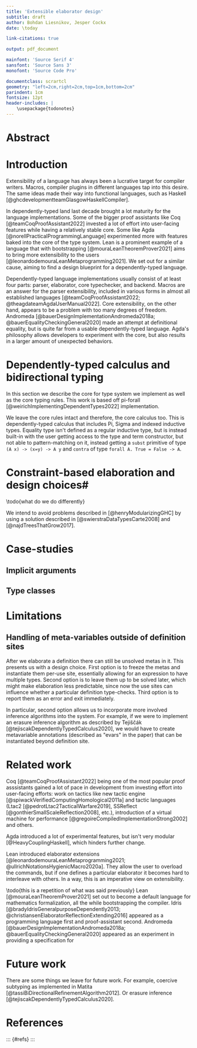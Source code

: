 ```yaml
---
title: 'Extensible elaborator design'
subtitle: draft
author: Bohdan Liesnikov, Jesper Cockx
date: \today

link-citations: true

output: pdf_document

mainfont: 'Source Serif 4'
sansfont: 'Source Sans 3'
monofont: 'Source Code Pro'

documentclass: scrartcl
geometry: "left=2cm,right=2cm,top=1cm,bottom=2cm"
parindent: 1cm
fontsize: 12pt
header-includes: |
    \usepackage{todonotes}
---
```


# Abstract #



# Introduction #

Extensibility of a language has always been a lucrative target for compiler writers.
Macros, compiler plugins in different languages tap into this desire.
The same ideas made their way into functional languages, such as Haskell [@ghcdevelopmentteamGlasgowHaskellCompiler].

In dependently-typed land last decade brought a lot maturity for the language implementations.
Some of the bigger proof assistants like Coq [@teamCoqProofAssistant2022] invested a lot of effort into user-facing features while having a relatively stable core.
Some like Agda [@norellPracticalProgrammingLanguage] experimented more with features baked into the core of the type system.
Lean is a prominent example of a language that with bootstrapping [@mouraLeanTheoremProver2021] aims to bring more extensibility to the users [@leonardodemouraLeanMetaprogramming2021].
We set out for a similar cause, aiming to find a design blueprint for a dependently-typed language.

Dependently-typed language implementations usually consist of at least four parts:
parser, elaborator, core typechecker, and backend.
Macros are an answer for the parser extensibility, included in various forms in almost all established languages [@teamCoqProofAssistant2022; @theagdateamAgdaUserManual2022].
Core extensibility, on the other hand, appears to be a problem with too many degrees of freedom.
Andromeda [@bauerDesignImplementationAndromeda2018a; @bauerEqualityCheckingGeneral2020] made an attempt at definitional equality, but is quite far from a usable dependently-typed language.
Agda's philosophy allows developers to experiment with the core, but also results in a larger amount of unexpected behaviors.

# Dependently-typed calculus and bidirectional typing #

In this section we describe the core for type system we implement as well as the core typing rules.
This work is based off pi-forall [@weirichImplementingDependentTypes2022] implementation.

We leave the core rules intact and therefore, the core calculus too.
This is dependently-typed calculus that includes Pi, Sigma and indexed inductive types.
Equality type isn't defined as a regular inductive type, but is instead built-in with the user getting access to the type and term constructor, but not able to pattern-matching on it, instead getting a `subst` primitive of type `(A x) -> (x=y) -> A y` and `contra` of type `forall A. True = False -> A`.

# Constraint-based elaboration and design choices#

\todo{what do we do differently}

We intend to avoid problems described in [@henryModularizingGHC] by using a solution described in [@swierstraDataTypesCarte2008] and [@najdTreesThatGrow2017].



# Case-studies #

## Implicit arguments ##

## Type classes ##
# Limitations #

## Handling of meta-variables outside of definition sites ##

After we elaborate a definition there can still be unsolved metas in it.
This presents us with a design choice.
First option is to freeze the metas and instantiate them per-use site, essentially allowing for an expression to have multiple types.
Second option is to leave them up to be solved later, which might make elaboration less predictable, since now the use sites can influence whether a particular definition type-checks.
Third option is to report them as an error and exit immediately.

In particular, second option allows us to incorporate more involved inference algorithms into the system.
For example, if we were to implement an erasure inference algorithm as described by
Tejiščák [@tejiscakDependentlyTypedCalculus2020], we would have to create metavariable annotations (described as "evars" in the paper) that can be instantiated beyond definition site.

# Related work #

Coq [@teamCoqProofAssistant2022] being one of the most popular proof asssistants gained a lot of pace in development from investing effort into user-facing efforts: work on tactics like new tactic engine [@spiwackVerifiedComputingHomological2011a] and tactic languages (Ltac2 [@pedrotLtac2TacticalWarfare2019], SSReflect [@gonthierSmallScaleReflection2008], etc.), introduction of a virtual machine for performance [@gregoireCompiledImplementationStrong2002] and others.

Agda introduced a lot of experimental features, but isn't very modular [@HeavyCouplingHaskell], which hinders further change.

Lean introduced elaborator extensions [@leonardodemouraLeanMetaprogramming2021; @ullrichNotationsHygienicMacro2020a].
They allow the user to overload the commands, but if one defines a particular elaborator it becomes hard to interleave with others.
In a way, this is an imperative view on extensibility.


\todo{this is a repetition of what was said previously}
Lean [@mouraLeanTheoremProver2021] set out to become a default language for mathematics formalization, all the while bootstrapping the compiler.
Idris [@bradyIdrisGeneralpurposeDependently2013; @christiansenElaboratorReflectionExtending2016] appeared as a programming language first and proof-assistant second. Andromeda [@bauerDesignImplementationAndromeda2018a; @bauerEqualityCheckingGeneral2020] appeared as an experiment in providing a specification for

# Future work #

There are some things we leave for future work.
For example, coercive subtyping as implemented in Matita [@tassiBiDirectionalRefinementAlgorithm2012].
Or erasure inference [@tejiscakDependentlyTypedCalculus2020].

# References #

::: {#refs}
:::

<!---
Local Variables:
eval: (progn (olivetti-mode 't) (flyspell-mode 't) (flyspell-buffer)) ;; because it looks better this way!
reftex-default-bibliography: ("/home/bohdan/delft/extended-elab/paper/bib.bib") ;; add reftex support
End:
-->
